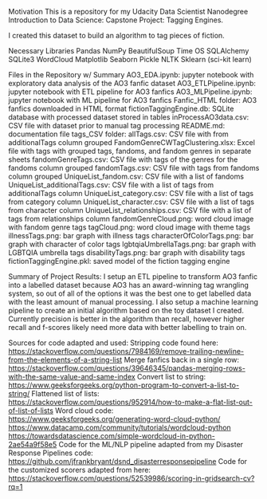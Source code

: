 Motivation
This is a repository for my Udacity Data Scientist Nanodegree Introduction to Data Science: Capstone Project: Tagging Engines.

I created this dataset to build an algorithm to tag pieces of fiction.

Necessary Libraries
Pandas
NumPy
BeautifulSoup
Time
OS
SQLAlchemy
SQLite3
WordCloud
Matplotlib
Seaborn
Pickle
NLTK
Sklearn (sci-kit learn)

Files in the Repository w/ Summary
AO3_EDA.ipynb: jupyter notebook with exploratory data analysis of the AO3 fanfic dataset
AO3_ETLPipeline.ipynb: jupyter notebook with ETL pipeline for AO3 fanfics
AO3_MLPipeline.ipynb: jupyter notebook with ML pipeline for AO3 fanfics
Fanfic_HTML folder: AO3 fanfics downloaded in HTML format
fictionTaggingEngine.db: SQLite database with processed dataset stored in tables
inProcessAO3data.csv: CSV file with dataset prior to manual tag processing
README.md: documentation file
tags_CSV folder:
  allTags.csv: CSV file with from additionalTags column grouped
  FandomGenreCWTagClustering.xlsx: Excel file with tags with grouped tags, fandoms, and fandom genres in separate sheets
  fandomGenreTags.csv: CSV file with tags of the genres for the fandoms column grouped
  fandomTags.csv: CSV file with tags from fandoms column grouped
UniqueList_fandom.csv: CSV file with a list of fandoms
UniqueList_additionalTags.csv: CSV file with a list of tags from additionalTags column
UniqueList_category.csv: CSV file with a list of tags from category column
UniqueList_character.csv: CSV file with a list of tags from character column
UniqueList_relationships.csv: CSV file with a list of tags from relationships column
fandomGenreCloud.png: word cloud image with fandom genre tags
tagCloud.png: word cloud image with theme tags
illnessTags.png: bar graph with illness tags
characterOfColorTags.png: bar graph with character of color tags
lgbtqiaUmbrellaTags.png: bar graph with LGBTQIA umbrella tags
disabilityTags.png: bar graph with disability tags
fictionTaggingEngine.pkl: saved model of the fiction tagging engine

Summary of Project Results:
I setup an ETL pipeline to transform AO3 fanfic into a labelled dataset because AO3 has an award-winning tag wrangling system, so out of all of the options it was the best one to get labelled data with the least amount of manual processing. I also setup a machine learning pipeline to create an initial algorithm based on the toy dataset I created. Currently precision is better in the algorithm than recall, however higher recall and f-scores likely need more data with better labelling to train on.

Sources for code adapted and used:
Stripping code found here: https://stackoverflow.com/questions/7984169/remove-trailing-newline-from-the-elements-of-a-string-list
Merge fanfics back in a single row: https://stackoverflow.com/questions/39646345/pandas-merging-rows-with-the-same-value-and-same-index
Convert list to string: https://www.geeksforgeeks.org/python-program-to-convert-a-list-to-string/
Flattened list of lists: https://stackoverflow.com/questions/952914/how-to-make-a-flat-list-out-of-list-of-lists
Word cloud code:
                https://www.geeksforgeeks.org/generating-word-cloud-python/
                https://www.datacamp.com/community/tutorials/wordcloud-python
                https://towardsdatascience.com/simple-wordcloud-in-python-2ae54a9f58e5
Code for the ML/NLP pipeline adapted from my Disaster Response Pipelines code: https://github.com/jfrankbryant/dsnd_disasterresponsepipeline
Code for the customized scorers adapted from here: https://stackoverflow.com/questions/52539986/scoring-in-gridsearch-cv?rq=1
